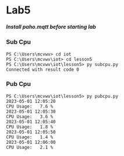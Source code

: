 # Lab5

##### Install paho.mqtt before starting lab

### Sub Cpu
```
PS C:\Users\mcvwv> cd iot
PS C:\Users\mcvwv\iot> cd lesson5
PS C:\Users\mcvwv\iot\lesson5> py subcpu.py
Connected with result code 0
```

### Pub Cpu
```
PS C:\Users\mcvwv\iot\lesson5> py pubcpu.py
2023-05-01 12:05:20
CPU Usage:   7.6 %
2023-05-01 12:05:30
CPU Usage:   3.6 %
2023-05-01 12:05:40
CPU Usage:   1.8 %
2023-05-01 12:05:50
CPU Usage:   1.4 %
2023-05-01 12:06:00
CPU Usage:   2.1 %
```
